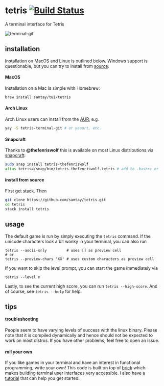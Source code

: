 # tetris [![Build Status](https://github.com/samtay/tetris/actions/workflows/ci.yml/badge.svg)](https://github.com/samtay/tetris/actions/workflows/ci.yml)

A terminal interface for Tetris

![terminal-gif](./docs/img/play.gif)

## installation
Installation on MacOS and Linux is outlined below. Windows support is questionable, but you can try to install from [source](#install-from-source).

#### MacOS
Installation on a Mac is simple with Homebrew:
```bash
brew install samtay/tui/tetris
```
#### Arch Linux
Arch Linux users can install from the [AUR](https://aur.archlinux.org/packages/tetris-terminal-git/), e.g.
```bash
yay -S tetris-terminal-git # or yaourt, etc.
```
#### Snapcraft
Thanks to **@thefenriswolf** this is available on most Linux distributions via [snapcraft](https://snapcraft.io/tetris-thefenriswolf):
```bash
sudo snap install tetris-thefenriswolf
alias tetris=/snap/bin/tetris-thefenriswolf.tetris # add to .bashrc or .zshrc etc.
```
#### install from source
First [get stack](https://docs.haskellstack.org/en/stable/README/#how-to-install). Then
```bash
git clone https://github.com/samtay/tetris.git
cd tetris
stack install tetris
```

## usage

The default game is run by simply executing the `tetris` command.
If the unicode characters look a bit
wonky in your terminal, you can also run
```shell
tetris --ascii-only         # uses [] as preview cell
# or
tetris --preview-chars 'XX' # uses custom characters as preview cell
```
If you want to skip the level prompt, you can start the game immediately via
```shell
tetris --level n
```
Lastly, to see the current high score, you can run `tetris --high-score`.
And of course, see `tetris --help` for help.

## tips

#### troubleshooting
People seem to have varying levels of success with the linux binary. Please note that it is compiled dynamically and hence should not be expected to work on most distros. If you have other problems, feel free to open an issue.

#### roll your own
If you like games in your terminal and have an interest in functional programming, write your own! This code is built on top of [brick](https://github.com/jtdaugherty/brick) which makes building terminal user interfaces very accessible. I also have a [tutorial](https://samtay.github.io/posts/introduction-to-brick) that can help you get started.
